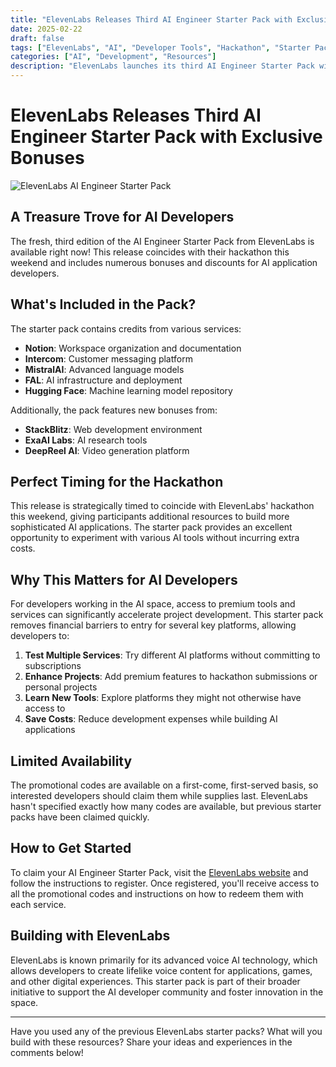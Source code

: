 ```yaml
---
title: "ElevenLabs Releases Third AI Engineer Starter Pack with Exclusive Bonuses"
date: 2025-02-22
draft: false
tags: ["ElevenLabs", "AI", "Developer Tools", "Hackathon", "Starter Pack"]
categories: ["AI", "Development", "Resources"]
description: "ElevenLabs launches its third AI Engineer Starter Pack with credits and discounts from Notion, Intercom, MistralAI, and other leading AI services"
---
```


# ElevenLabs Releases Third AI Engineer Starter Pack with Exclusive Bonuses

![ElevenLabs AI Engineer Starter Pack](/posts/elevenlabs-ai-engineer-starter-pack/images/elevenlabs-ai-engineer-starter-pack-image-1.jpg)

## A Treasure Trove for AI Developers

The fresh, third edition of the AI Engineer Starter Pack from ElevenLabs is available right now! This release coincides with their hackathon this weekend and includes numerous bonuses and discounts for AI application developers.

## What's Included in the Pack?

The starter pack contains credits from various services:

- **Notion**: Workspace organization and documentation
- **Intercom**: Customer messaging platform
- **MistralAI**: Advanced language models
- **FAL**: AI infrastructure and deployment
- **Hugging Face**: Machine learning model repository

Additionally, the pack features new bonuses from:

- **StackBlitz**: Web development environment
- **ExaAI Labs**: AI research tools
- **DeepReel AI**: Video generation platform

## Perfect Timing for the Hackathon

This release is strategically timed to coincide with ElevenLabs' hackathon this weekend, giving participants additional resources to build more sophisticated AI applications. The starter pack provides an excellent opportunity to experiment with various AI tools without incurring extra costs.

## Why This Matters for AI Developers

For developers working in the AI space, access to premium tools and services can significantly accelerate project development. This starter pack removes financial barriers to entry for several key platforms, allowing developers to:

1. **Test Multiple Services**: Try different AI platforms without committing to subscriptions
2. **Enhance Projects**: Add premium features to hackathon submissions or personal projects
3. **Learn New Tools**: Explore platforms they might not otherwise have access to
4. **Save Costs**: Reduce development expenses while building AI applications

## Limited Availability

The promotional codes are available on a first-come, first-served basis, so interested developers should claim them while supplies last. ElevenLabs hasn't specified exactly how many codes are available, but previous starter packs have been claimed quickly.

## How to Get Started

To claim your AI Engineer Starter Pack, visit the [ElevenLabs website](https://elevenlabs.io/starter-pack) and follow the instructions to register. Once registered, you'll receive access to all the promotional codes and instructions on how to redeem them with each service.

## Building with ElevenLabs

ElevenLabs is known primarily for its advanced voice AI technology, which allows developers to create lifelike voice content for applications, games, and other digital experiences. This starter pack is part of their broader initiative to support the AI developer community and foster innovation in the space.

---

Have you used any of the previous ElevenLabs starter packs? What will you build with these resources? Share your ideas and experiences in the comments below!
